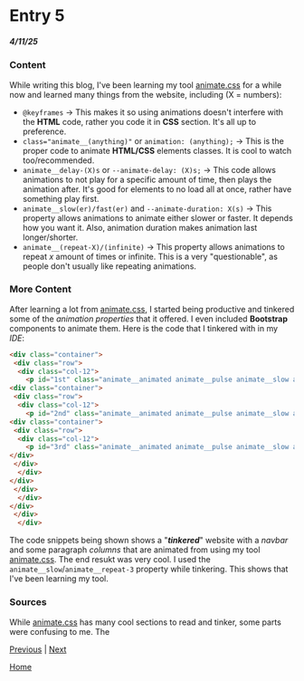 # Entry 5
##### 4/11/25

### Content
While writing this blog, I've been learning my tool [animate.css](https://animate.style/) for a while now and learned many things from the website, including (X = numbers):
* `@keyframes` -> This makes it so using animations doesn't interfere with the **HTML** code, rather you code it in **CSS** section. It's all up to preference.
* `class="animate__(anything)"` or `animation: (anything);` -> This is the proper code to animate **HTML/CSS** elements classes. It is cool to watch too/recommended.
* `animate__delay-(X)s` or `--animate-delay: (X)s;` -> This code allows animations to not play for a specific amount of time, then plays the animation after. It's good for elements to no load all at once, rather have something play first.
* `animate__slow(er)/fast(er)` and `--animate-duration: X(s)` -> This property allows animations to animate either slower or faster. It depends how you want it. Also, animation duration makes animation last longer/shorter.
* `animate__(repeat-X)/(infinite)` -> This property allows animations to repeat _x_ amount of times or infinite. This is a very "questionable", as people don't usually like repeating animations.

### More Content
After learning a lot from [animate.css](https://animate.style/), I started being productive and tinkered some of the _animation properties_ that it offered. I even included **Bootstrap** components to animate them. Here is the code that I tinkered with in my _IDE_:
```HTML
<div class="container">
 <div class="row">
  <div class="col-12">
    <p id="1st" class="animate__animated animate__pulse animate__slow animate__repeat-3">LOREM IPSUM TEXT</p>
<div class="container">
 <div class="row">
  <div class="col-12">
    <p id="2nd" class="animate__animated animate__pulse animate__slow animate__repeat-3">LOREM IPSUM TEXT</p>
<div class="container">
 <div class="row">
  <div class="col-12">
    <p id="3rd" class="animate__animated animate__pulse animate__slow animate__repeat-3">LOREM IPSUM TEXT</p> <br>
</div>
 </div>
  </div>
</div>
 </div>
  </div>
</div>
 </div>
  </div>
```
The code snippets being shown shows a "**_tinkered_**" website with a _navbar_ and some paragraph _columns_ that are animated from using my tool [animate.css](https://animate.style/). The end resukt was very cool. I used the `animate__slow`/`animate__repeat-3` property while tinkering. This shows that I've been learning my tool.

### Sources
While [animate.css](animate.style) has many cool sections to read and tinker, some parts were confusing to me. The




[Previous](entry04.md) | [Next](entry06.md)

[Home](../README.md)

